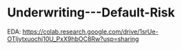 # Underwriting---Default-Risk

EDA:
https://colab.research.google.com/drive/1srUe-OTljytxuochj10U_PxX9hbOC8Rw?usp=sharing
